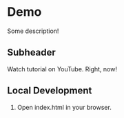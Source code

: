 # Demo

Some description!

## Subheader

Watch tutorial on YouTube. Right, now!

## Local Development

1. Open index.html in your browser.
